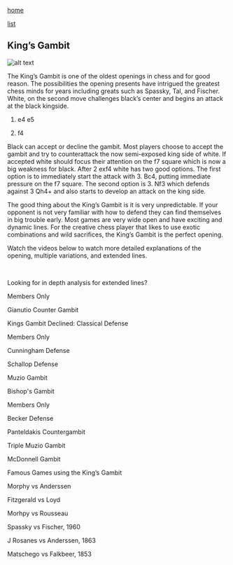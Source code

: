 [home](/zaliczeniowe1awww/)

[list](/zaliczeniowe1awww/list)

## King’s Gambit

![alt text](https://www.thechesswebsite.com/wp-content/uploads/2012/07/KingsGambit.jpg "King’s Gambit")


The King’s Gambit is one of the oldest openings in chess and for good reason. The possibilities the opening presents have intrigued the greatest chess minds for years including greats such as Spassky, Tal, and Fischer. White, on the second move challenges black’s center and begins an attack at the black kingside.

1. e4 e5

2. f4

Black can accept or decline the gambit. Most players choose to accept the gambit and try to counterattack the now semi-exposed king side of white. If accepted white should focus their attention on the f7 square which is now a big weakness for black. After 2 exf4 white has two good options. The first option is to immediately start the attack with 3. Bc4, putting immediate pressure on the f7 square. The second option is 3. Nf3 which defends against 3 Qh4+ and also starts to develop an attack on the king side.

The good thing about the King’s Gambit is it is very unpredictable. If your opponent is not very familiar with how to defend they can find themselves in big trouble early. Most games are very wide open and have exciting and dynamic lines. For the creative chess player that likes to use exotic combinations and wild sacrifices, the King’s Gambit is the perfect opening.

Watch the videos below to watch more detailed explanations of the opening, multiple variations, and extended lines.

  

Looking for in depth analysis for extended lines?



Members Only













Gianutio Counter Gambit























Kings Gambit Declined: Classical Defense









Members Only













Cunningham Defense























Schallop Defense























Muzio Gambit























Bishop's Gambit









Members Only













Becker Defense























Panteldakis Countergambit























Triple Muzio Gambit























McDonnell Gambit









Famous Games using the King’s Gambit

Morphy vs Anderssen

Fitzgerald vs Loyd

Morhpy vs Rousseau

Spassky vs Fischer, 1960

J Rosanes vs Anderssen, 1863

Matschego vs Falkbeer, 1853

